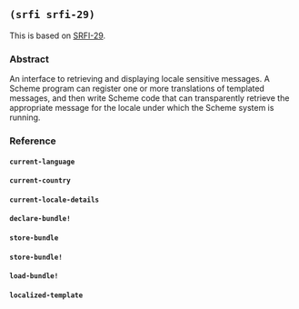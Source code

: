 ## `(srfi srfi-29)`

This is based on [SRFI-29](https://srfi.schemers.org/srfi-29/).

### Abstract

An interface to retrieving and displaying locale sensitive messages. A
Scheme program can register one or more translations of templated
messages, and then write Scheme code that can transparently retrieve
the appropriate message for the locale under which the Scheme system
is running.

### Reference

#### `current-language`
#### `current-country`
#### `current-locale-details`
#### `declare-bundle!`
#### `store-bundle`
#### `store-bundle!`
#### `load-bundle!`
#### `localized-template`

